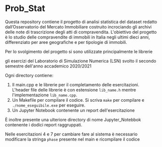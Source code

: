 # Prob_Stat

Questa repository contiene il progetto di analisi statistica del dataset redatto dall’Osservatorio del Mercato Immobiliare costruito incrociando gli archivi delle note di trascrizione degli atti di compravendita. L'obiettivo del progetto è lo studio delle compravendite di immobili in Italia negli ultimi dieci anni, differenziato per aree geografiche e per tipologie di immobili.

Per lo svolgimento del progetto si sono utilizzate principalmente le librerie 



gli esercizi del Laboratorio di Simulazione Numerica (LSN) svolto il secondo semestre dell'anno accademico 2020/2021

Ogni directory contiene:
1. Il main.cpp e le librerie per il completamento delle esercitazioni. L'header file delle librerie è con estensione `lib_name.h` mentre l'implementazione `lib_name.cpp`.
2. Un Makefile per compilare il codice. Si scriva `make` per compilare e `./nome_eseguibile.exe` per eseguire.
3. Un Jupyter Notebook contenente un report dell'esercitazione

È inoltre presente una ulteriore directory di nome Jupyter_Notebbok contenente i dodici report raggruppati.

Nelle esercitazioni 4 e 7 per cambiare fare al sistema è necessario modificare la stringa `phase` presente nel main e ricompilare il codice
